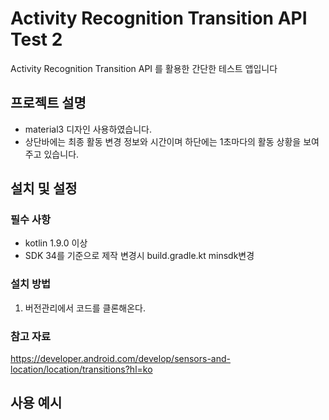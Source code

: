 # Activity Recognition Transition API Test 2

Activity Recognition Transition API 를 활용한 간단한 테스트 앱입니다

## 프로젝트 설명

- material3 디자인 사용하였습니다. 
- 상단바에는 최종 활동 변경 정보와 시간이며 하단에는 1초마다의 활동 상황을 보여주고 있습니다.

## 설치 및 설정

### 필수 사항

- kotlin 1.9.0 이상
- SDK 34를 기준으로 제작 변경시 build.gradle.kt minsdk변경

### 설치 방법

1. 버전관리에서 코드를 클론해온다.


### 참고 자료

https://developer.android.com/develop/sensors-and-location/location/transitions?hl=ko

## 사용 예시

